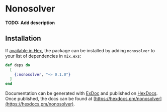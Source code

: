 # Nonosolver

**TODO: Add description**

## Installation

If [available in Hex](https://hex.pm/docs/publish), the package can be installed
by adding `nonosolver` to your list of dependencies in `mix.exs`:

```elixir
def deps do
  [
    {:nonosolver, "~> 0.1.0"}
  ]
end
```

Documentation can be generated with [ExDoc](https://github.com/elixir-lang/ex_doc)
and published on [HexDocs](https://hexdocs.pm). Once published, the docs can
be found at [https://hexdocs.pm/nonosolver](https://hexdocs.pm/nonosolver).

